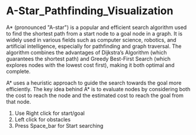 # A-Star_Pathfinding_Visualization
A* (pronounced "A-star") is a popular and efficient search algorithm used to find the shortest path from a start node to a goal node in a graph. It is widely used in various fields such as computer science, robotics, and artificial intelligence, especially for pathfinding and graph traversal. The algorithm combines the advantages of Dijkstra’s Algorithm (which guarantees the shortest path) and Greedy Best-First Search (which explores nodes with the lowest cost first), making it both optimal and complete.

A* uses a heuristic approach to guide the search towards the goal more efficiently. The key idea behind A* is to evaluate nodes by considering both the cost to reach the node and the estimated cost to reach the goal from that node.

1. Use Right click for start/goal
2. Left click for obstacles
3. Press Space_bar for Start searching
